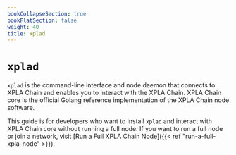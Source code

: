 ```yaml
---
bookCollapseSection: true
bookFlatSection: false
weight: 40 
title: xplad
---
```


# `xplad`

`xplad` is the command-line interface and node daemon that connects to XPLA Chain and enables you to interact with the XPLA Chain. XPLA Chain core is the official Golang reference implementation of the XPLA Chain node software.

This guide is for developers who want to install `xplad` and interact with XPLA Chain core without running a full node. If you want to run a full node or join a network, visit [Run a Full XPLA Chain Node]({{< ref "run-a-full-xpla-node" >}}).
